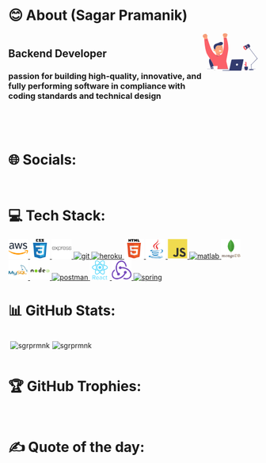 <div style="display: flex; justify-content: space-between;">
        <div>
            <h1>
😊 About (Sagar Pramanik)
</h1>
</div>
<div>
<img src="https://visitcount.itsvg.in/api?id=sgrprmnk&label=Profile%20Views%3A%20&color=1&icon=5&pretty=false" alt="">
</div>
</div>
<div style="display: flex;">
   <div>
    <h2>
    Backend Developer
    </h2>
    <h3>
    passion for building high-quality, innovative, and fully performing software
     in compliance with coding standards and technical design
    </h3>
</div>
    <div style="width:300px; height: 200px;">
<svg xmlns="http://www.w3.org/2000/svg" fill="none" viewBox="0 0 518 357" class="w-full px-4 md:px-8 lg:px-0">
    <path fill="#323B6E"
        d="M457.745 340.21l-1.081-38.405a2.83 2.83 0 01-1.526-2.462 2.86 2.86 0 01.829-2.029 2.87 2.87 0 012.022-.849c.254.001.507.035.753.101l53.043-54.176a2.782 2.782 0 01.252-2.82l-77.219-101.414c.798-.414 1.595-.824 2.397-1.25l77.248 101.448a2.847 2.847 0 012.811 2.859 2.842 2.842 0 01-3.331 2.78l-53.215 54.355a2.775 2.775 0 01-1.396 3.482l1.081 38.35.069 2.449.076 2.664a1.323 1.323 0 01-.79 1.253c-.16.071-.332.11-.508.115h-.02a1.333 1.333 0 01-1.349-1.292l-.076-2.719-.07-2.44z">
    </path>
    <path fill="#323B6E"
        d="M460.482 342.629c12.739.002 22.826 1.695 22.85 3.904.026 2.302-10.897 4.291-24.395 4.441-13.502.15-24.467-1.596-24.492-3.898-.025-2.243 10.35-4.188 23.369-4.426l.077 2.719a1.332 1.332 0 001.348 1.292h.021a1.335 1.335 0 001.298-1.368l-.076-2.664z">
    </path>
    <path fill="#FB6169"
        d="M405.94 136.132c6.528 10.089 7.935 20.779 3.144 23.868-4.79 3.093-13.967-2.581-20.491-12.675-6.528-10.094-7.935-20.78-3.144-23.869 4.79-3.093 13.966 2.582 20.491 12.676z">
    </path>
    <path fill="#323B6E"
        d="M366.996 339.927l-2.527 12.315a3.716 3.716 0 01-3.576 2.962l-173.514 1.585a2.086 2.086 0 01-.947-.209 2.085 2.085 0 01-1.133-1.505 2.07 2.07 0 01.062-.967 3.817 3.817 0 011.369-1.937 3.822 3.822 0 012.248-.759l61.647-.685 20.062-94.529a7.528 7.528 0 012.563-4.232 7.541 7.541 0 014.64-1.73l102.59-2.302a4.335 4.335 0 013.425 1.555 4.325 4.325 0 01.913 3.646l-17.822 86.792z">
    </path>
    <path fill="#FEA77C"
        d="M234.192 15.345c.446 3.242-.304 6.796-2.651 9.078a7.16 7.16 0 01-2.578 1.59 6.368 6.368 0 01-6.329-.93l-.013-.03a8.846 8.846 0 003.34-2.904c2.089-3.092 2.302-7.109 1.666-10.783a17.03 17.03 0 00-.885-3.275 5.847 5.847 0 015.18 1.946 9.796 9.796 0 012.27 5.308zM208.229 23.8a20.429 20.429 0 003.772-1.264l.039.084a5.606 5.606 0 01-1.273 3.223 5.496 5.496 0 01-1.744 1.42h-.017a12.07 12.07 0 00-.777-3.462z">
    </path>
    <path fill="#FEA77C"
        d="M219.546 15.112c.226 2.83.028 5.848-1.55 8.21a6.678 6.678 0 01-1.845 1.841 5.492 5.492 0 01-5.383.68 5.613 5.613 0 001.273-3.223l-.039-.084a9.486 9.486 0 002.593-1.753c1.7-1.663 2.53-4.426 1.338-6.479a2.74 2.74 0 00-1.742-1.385 4.047 4.047 0 00-2.011.284c-.774.249-1.552.494-2.326.743a22.595 22.595 0 00-2.644-6.641 9.412 9.412 0 00-3.693-3.316v-.004l.038-.072c2.358-2.02 5.368-3.859 8.398-3.171a7.473 7.473 0 014.591 3.655 16.558 16.558 0 011.658 3.738 31.937 31.937 0 011.344 6.977z">
    </path>
    <path fill="#FEA77C"
        d="M226.741 8.092c.404 1.059.7 2.156.885 3.274.636 3.674.423 7.69-1.665 10.784a8.85 8.85 0 01-3.341 2.904 7.044 7.044 0 01-6.401.206l-.068-.096a6.679 6.679 0 001.845-1.842c1.578-2.362 1.776-5.38 1.55-8.21a31.937 31.937 0 00-1.344-6.977 16.562 16.562 0 00-1.658-3.738l.361-.228c1.87-1.905 5.238-1.564 7.279.156a9.15 9.15 0 012.557 3.767z">
    </path>
    <path fill="#FEA77C"
        d="M209.854 13.946c.774-.249 1.552-.494 2.326-.743a4.047 4.047 0 012.011-.283 2.749 2.749 0 011.742 1.384c1.192 2.053.361 4.816-1.338 6.48a9.507 9.507 0 01-2.594 1.753 20.429 20.429 0 01-3.772 1.264c.428 1.11.69 2.276.777 3.461h.017a5.511 5.511 0 001.745-1.419 5.489 5.489 0 005.383-.68l.068.097a7.049 7.049 0 006.401-.206l.013.03a6.367 6.367 0 006.33.928l.026.076c.361 1.99.212 4.038-.432 5.954-.899 2.67-2.722 4.972-3.498 7.68a11.978 11.978 0 00-.113 5.765 78.092 78.092 0 01-27.362-1.868l.008-.042c-.928-4.906-3.43-9.344-5.486-13.9-2.051-4.552-3.698-9.573-2.765-14.479a16.584 16.584 0 015.289-9.078 9.327 9.327 0 016.25-2.788 6.557 6.557 0 012.637.653v.005a9.412 9.412 0 013.693 3.315 22.595 22.595 0 012.644 6.641zM33.566 25.643a15.995 15.995 0 00-1.45 3.971A4.992 4.992 0 0128.64 28l-.076-.042c.247-.45.462-.917.643-1.398a26.979 26.979 0 004.359-.917zM13.586 11.495c.374.153.727.354 1.05.6a8.64 8.64 0 012.224 3.053 47.707 47.707 0 013.412 8.863c.62 2.266 1 4.918-.44 6.772a.732.732 0 01-.054.064c-1.457 1.804-4.071 2.078-6.41 2.108.102-.16.185-.33.248-.509a5.773 5.773 0 00.143-2.78A23.54 23.54 0 008.95 18.229a6.08 6.08 0 00-2.076-1.85l.09-.181c.224-1.934.896-3.742 2.782-4.632a4.844 4.844 0 013.84-.072z">
    </path>
    <path fill="#20140F"
        d="M178.287 148.167a2.285 2.285 0 012.125 1.381 2.28 2.28 0 01-2.945 3.013 2.275 2.275 0 01-1.434-2.088 2.28 2.28 0 012.254-2.306z">
    </path>
    <path fill="#FEA77C"
        d="M32.489 8.14a21.765 21.765 0 016.061 9.44v.005c-.688.008-1.375.052-2.058.132l-7.737.786c-.334.033-.675.075-1.02.125a21.815 21.815 0 00-2.918-6.461 13.962 13.962 0 00-1.55-1.969l.172-.167A7.718 7.718 0 0128.662 6.8a4.261 4.261 0 012.036.129c.673.278 1.282.69 1.79 1.211z">
    </path>
    <path fill="#323B6E"
        d="M151.574 133.178a1.722 1.722 0 01.655 1.971 1.763 1.763 0 01-1.197.894 7.535 7.535 0 01-1.535.14 7.466 7.466 0 00-3.972 1.157c-.603.416-1.121.953-1.758 1.31a2.023 2.023 0 01-2.085.061 1.764 1.764 0 01-.536-1.913 3.82 3.82 0 011.222-1.7 10.01 10.01 0 017.858-2.402c-.005-.127.756.029 1.348.482z">
    </path>
    <path fill="#FEA77C"
        d="M26.634 26.373c.84.21 1.711.273 2.573.187-.18.48-.395.948-.643 1.399a7.805 7.805 0 01-3.415 3.394 5.253 5.253 0 01-5.277-.43l-.094-.075a.735.735 0 00.054-.064c1.44-1.855 1.06-4.507.44-6.773a47.714 47.714 0 00-3.412-8.863 8.642 8.642 0 00-2.225-3.053 4.631 4.631 0 00-1.05-.6 8.062 8.062 0 013.105-3.189 5.27 5.27 0 014.712.403c.69.404 1.319.905 1.865 1.49a13.957 13.957 0 011.55 1.968 21.814 21.814 0 012.917 6.461c-1.732.26-3.499.806-4.263 2.316-1.082 2.141.84 4.814 3.163 5.43z">
    </path>
    <path fill="#FEA77C"
        d="M13.369 32.955c2.338-.03 4.952-.304 6.41-2.107l.093.074a5.25 5.25 0 005.277.43 7.805 7.805 0 003.415-3.393l.077.041a4.984 4.984 0 003.475 1.615 16 16 0 011.45-3.972 26.972 26.972 0 01-4.358.918 7.561 7.561 0 01-2.573-.186c-2.324-.616-4.245-3.289-3.163-5.43.764-1.51 2.531-2.056 4.263-2.316.346-.05.687-.092 1.02-.125l7.737-.786c.684-.08 1.37-.124 2.059-.132a6.516 6.516 0 012.016.285c2.627.856 4.065 3.796 4.193 6.552.132 2.757-.737 5.444-1.29 8.148a35.967 35.967 0 001.248 18.822c-10.333 3.04-19.759 5.342-30.426 5.313-.063-.311-.13-.623-.209-.934v-.008a21.348 21.348 0 00-3.434-7.438c-1.496-2.066-3.352-3.842-4.92-5.853A26.766 26.766 0 01.792 20.517a5.796 5.796 0 012.392-3.547 3.971 3.971 0 013.06-.802c.217.049.428.12.63.213A6.082 6.082 0 018.95 18.23a23.542 23.542 0 014.809 11.436c.18.925.13 1.88-.143 2.78a2.578 2.578 0 01-.247.51z">
    </path>
    <path fill="#fff"
        d="M174.69 167.046a6.924 6.924 0 01-.7 2.676 6.915 6.915 0 01-1.69 2.191 13.32 13.32 0 01-8.03 3.648 14.194 14.194 0 01-8.596-2.05 8.357 8.357 0 01-2.893-2.742 4.499 4.499 0 01-.439-3.858c.866-2.185 3.588-2.983 5.94-2.895 2.349.088 4.707.761 7.015.318 2.165-.416 4.341-1.793 6.405-1.032a4.37 4.37 0 012.988 3.744z">
    </path>
    <path fill="#323B6E"
        d="M100.5 301.041c-7.116-21.94-20.056-41.091-33.194-60.219l-.088.06a21.339 21.339 0 00-5.661 9.044c-2.765 7.578-2.537 15.924-1.427 23.915 2.258 16.217 7.951 31.725 13.61 47.091 2.285 6.198 4.567 12.396 6.847 18.595l23.883.034h7.88l-11.85-38.52z">
    </path>
    <path fill="#20140F"
        d="M149.123 148.49a2.279 2.279 0 11-.825 4.395 2.276 2.276 0 01-.783-3.709 2.296 2.296 0 011.608-.686z"></path>
    <path fill="#323B6E"
        d="M183.724 136.325a1.76 1.76 0 01-.494 1.924 2.01 2.01 0 01-2.085-.015c-.65-.342-1.175-.868-1.787-1.27a7.486 7.486 0 00-3.997-1.069 7.477 7.477 0 01-1.538-.105 1.766 1.766 0 01-1.217-.868 1.72 1.72 0 01.611-1.984c.582-.466 1.34-.639 1.337-.512a10.001 10.001 0 017.91 2.227 3.814 3.814 0 011.26 1.672zM182.439 111.977c-5.34 3.297-12.24 4.588-18.937 4.831-4.16.147-8.316-.064-12.467-.254a48.136 48.136 0 00-5.82-.239 28.236 28.236 0 00-19.731 13.16c-.245.382-.502.752-.743 1.138-4.557 7.358-6.497 16.614-4.205 24.954a1.102 1.102 0 01-.292 1.002 2.232 2.232 0 01-.936.551 3.356 3.356 0 01-2.13.091 2.1 2.1 0 01-1.435-1.498 8.38 8.38 0 00-5.534-3.785 7.139 7.139 0 00-2.431.032l-.7-1.447c-4.581-11.085-6.74-23.821-1.206-34.052 4.33-8.005 12.657-13.09 21.169-16.33 8.512-3.236 17.546-5.001 25.971-8.46 5.343-3.508 11.466-6.7 18.097-7.12a23.597 23.597 0 0112.024 2.46 14.593 14.593 0 014.494 3.302 12.518 12.518 0 012.562 10.623 18.341 18.341 0 01-5.667 9.592 21.868 21.868 0 01-2.083 1.449z">
    </path>
    <path fill="#FEA77C"
        d="M114.866 169.165a9.625 9.625 0 01-10.601-1.901 9.599 9.599 0 01-2.184-10.535 8.325 8.325 0 011.885-2.842 7.37 7.37 0 013.811-1.927 7.139 7.139 0 012.431-.031 8.379 8.379 0 015.534 3.784 2.096 2.096 0 001.435 1.498 3.36 3.36 0 002.131-.091c.352-.104.673-.293.935-.55a1.103 1.103 0 00.292-1.003c-2.292-8.34-.352-17.596 4.205-24.953.24-.387.498-.756.743-1.139a28.233 28.233 0 0119.731-13.159 48.136 48.136 0 015.82.239c4.151.19 8.308.401 12.467.254 6.697-.243 13.597-1.534 18.938-4.832a49657.34 49657.34 0 004.491 16.344c5.75 20.93 6.944 37.201 3.413 48.355-2.039 6.432-5.646 11.165-10.86 14.116a45.51 45.51 0 01-18.882 5.657 44.854 44.854 0 001.387 4.766 11.465 11.465 0 002.528 4.496c.132.129.273.251.418.371-4.251 5.326-11.612 7.643-18.388 6.799-6.856-.86-13.107-4.586-18.086-9.375l-.415-.097a9.321 9.321 0 00-.579-4.244c-3.154-10.312-7.683-20.145-12.199-29.937l-.401-.063zm68.364-30.915a1.759 1.759 0 00.494-1.925 3.82 3.82 0 00-1.26-1.672 10.003 10.003 0 00-7.91-2.227c.003-.127-.755.046-1.337.512a1.72 1.72 0 00-.611 1.984 1.77 1.77 0 001.217.868 7.408 7.408 0 001.538.105 7.486 7.486 0 013.997 1.069c.612.402 1.137.928 1.787 1.271a2.022 2.022 0 002.085.015zm-2.634 12.172a2.269 2.269 0 00-.397-1.262 2.287 2.287 0 00-2.352-.945 2.277 2.277 0 00-1.774 1.809 2.28 2.28 0 003.871 2.016 2.274 2.274 0 00.652-1.618zm-8.296 21.491a6.926 6.926 0 001.69-2.191 6.924 6.924 0 00.7-2.676 4.361 4.361 0 00-2.988-3.745c-2.064-.761-4.239.617-6.404 1.032-2.309.444-4.667-.23-7.015-.318-2.352-.088-5.075.71-5.941 2.895a4.507 4.507 0 00.44 3.858 8.345 8.345 0 002.892 2.742 14.195 14.195 0 008.596 2.05 13.32 13.32 0 008.03-3.647zm-20.071-36.764a1.717 1.717 0 00-.655-1.971c-.592-.453-1.353-.609-1.348-.482a10.003 10.003 0 00-7.858 2.402 3.82 3.82 0 00-1.222 1.7 1.754 1.754 0 00.536 1.913 2.022 2.022 0 002.085-.061c.637-.358 1.155-.895 1.758-1.31a7.478 7.478 0 013.972-1.158 7.464 7.464 0 001.535-.139 1.752 1.752 0 001.197-.894zm-.801 15.597a2.275 2.275 0 00-1.431-2.091 2.288 2.288 0 00-2.482.521 2.28 2.28 0 00.386 3.503 2.282 2.282 0 003.527-1.933z">
    </path>
    <path fill="#fff"
        d="M408.674 146.58c5.36-.869 9-5.914 8.13-11.268-.869-5.355-5.92-8.991-11.28-8.122-5.361.869-9.001 5.914-8.131 11.268.87 5.355 5.921 8.991 11.281 8.122z">
    </path>
    <path fill="#323B6E"
        d="M434.818 138.155c-3.404 1.738-6.817 3.411-10.491 5.539a27.051 27.051 0 00-5.827 4.096c-3.648 3.675-5.117 9.346-9.399 12.235l-.017-.025c4.79-3.089 3.384-13.779-3.145-23.868-6.524-10.094-15.7-15.769-20.491-12.675 2.996-2.762 7.292-2.839 11.321-3.453 10.109-1.537 18.761-7.764 27.473-13.111 2.143-1.309 4.458-2.621 6.966-2.548 2.677.072 5.047 1.711 7.017 3.519 3.864 3.545 9.288 11.476 9.386 20.363-.191 2.161-1.385 3.38-3.585 4.771-2.339 1.48-4.588 2.736-6.812 3.908-.801.426-1.599.836-2.396 1.249zm-4.974-1.673a1.555 1.555 0 10-1.412-2.772l-5.549 2.815a1.557 1.557 0 00-.681 2.091 1.554 1.554 0 002.092.681l5.55-2.815zm-2.76-6.725a1.551 1.551 0 00.306-2.567 1.562 1.562 0 00-1.717-.204l-5.545 2.815a1.547 1.547 0 00-.855 1.505 1.562 1.562 0 00.541 1.063 1.555 1.555 0 001.721.199l5.549-2.811zm-3.967-5.968a1.556 1.556 0 00-1.411-2.772l-5.549 2.815a1.555 1.555 0 101.411 2.771l5.549-2.814zm-4.409-5.5a1.558 1.558 0 00.684-2.089 1.552 1.552 0 00-2.091-.683l-5.549 2.815a1.555 1.555 0 00-.683 2.088 1.555 1.555 0 002.09.684l5.549-2.815z">
    </path>
    <path fill="#FB6169"
        d="M430.525 134.395a1.552 1.552 0 01-.681 2.087l-5.549 2.814a1.558 1.558 0 01-2.186-1.867c.128-.392.406-.717.774-.904l5.549-2.815a1.56 1.56 0 012.093.685zM427.766 127.667a1.56 1.56 0 01-.682 2.091l-5.549 2.81a1.557 1.557 0 01-1.721-.198 1.563 1.563 0 01-.541-1.064 1.56 1.56 0 01.375-1.132c.134-.155.297-.282.48-.373l5.545-2.815a1.56 1.56 0 012.093.681zM423.799 121.702a1.552 1.552 0 01-.682 2.087l-5.549 2.815a1.56 1.56 0 01-2.092-.681 1.55 1.55 0 01.681-2.091l5.549-2.815a1.56 1.56 0 012.093.685zM419.39 116.198a1.555 1.555 0 01.095 1.187 1.556 1.556 0 01-.777.904l-5.549 2.815a1.56 1.56 0 01-2.09-.683 1.552 1.552 0 01.683-2.089l5.549-2.815a1.56 1.56 0 012.089.681zM224.134 274.895c-.576-2.392-1.149-4.791-1.718-7.195 1.914-34.327 19.249-90.586 18.834-125.655-.416-35.069-5.978-61.12-15.85-94.776a17.92 17.92 0 01-.455-1.782 78.085 78.085 0 01-27.361-1.868c-.063-.016-.131-.032-.194-.049 3.625 29.21 3.286 58.637.964 87.803-1.223 15.324-3.051 30.823-7.718 45.397a106.136 106.136 0 01-4.484 11.674c-3.564 7.828-8.783 15.686-16.877 18.546a4.545 4.545 0 01-4.34-.909c-4.251 5.327-11.612 7.643-18.388 6.799-6.856-.86-13.107-4.585-18.087-9.375l-.414-.096c-.016.105-.04.211-.064.317-.368 1.509-1.826 2.862-3.345 2.558l-.159.048c-18.581-10.545-26.137-22.348-35.025-37.003-8.889-14.655-15.272-30.67-21.213-46.745a1029.126 1029.126 0 01-23.396-71.228l-.127.035c-10.333 3.041-19.758 5.343-30.426 5.314-.062-.312-.129-.623-.208-.934.23 2.072 4.667 100.457 27.222 143.844 7.467 14.363 16.785 27.782 26 41.206C80.445 259.949 93.385 279.1 100.5 301.04v.046l.016.007 11.834 38.467 23.137.044 104.226.142-.001-.148c-5.192-21.569-10.384-43.136-15.578-64.703z">
    </path>
    <path fill="#fff"
        d="M329.959 305.12c4.177-3.955 4.68-10.2 1.122-13.949-3.557-3.749-9.827-3.582-14.005.373-4.177 3.956-4.68 10.201-1.123 13.95 3.558 3.749 9.828 3.582 14.006-.374z">
    </path>
    <path fill="#F57D77"
        d="M160.449 207.058c-.385-.043-.842.182-1.164-.235-.28.402-.686.211-1.074.233l-.339-.503.259-.259c.199.01.394.061.573.149.137-.048.086-.146.049-.141a2.178 2.178 0 00-.363.112c.157.045.312.089.314.029-.342-.221-.371-.292-.399-.364l-.174.215-.259.259h-.606a6.414 6.414 0 00-.509-.967.646.646 0 01.071-.982l-.683-.893-.134 1.289h-.729a1.447 1.447 0 00-.285-.238c.062-.275.135-.518.212-.776h-1.384l-.352.389.126.142.716-.321c.216.202.444.391.682.566.105.067.201.147.285.238.167.569.685.041.967.359l.204.709-.306.677-.717-.977-.325.287-.763-1.02c-.211.321-.001 1.027-.813.997l-.092-.659-1.005-.373.253-.912c-.552-.436-1.018.216-1.513.118a8.194 8.194 0 01-1.33-.5v-.846l-.355.286-.94-.475v-.294c.499-.126 1.007-.218 1.516-.311l-.722-.542.397-.552-1.191.503v.901a.652.652 0 01-.215.121l.215.173-.254.913.148-.144.234.67.258-.756.909.352-.711.582.193.712a1.851 1.851 0 01-.723-.1 1.05 1.05 0 00-1.269.062c-.32-.214-.339-.786-.871-.867l.273-1.424c.086-.086.173-.172.176-.258.381-.115.69-.185.995-.273.038-.011.052-.111.073-.161l-.666-.316a4.263 4.263 0 00-.403.75c-.003.086-.089.172-.176.258h-.518v-.709h-1.655l-.844-1.051-.277.254-1.294-.861.89-.313a2.112 2.112 0 01-.18-.431 2.452 2.452 0 00-.177-.749c.043-.015.166.112.365.321l.049-.603c-.206.015-.317.024-.414.282.03.32-.109.401-.333.532-.699-.778-1.78-.721-2.777-.989l-.204.436h-.357l-.046-.608 1.233-.597.2.159.191-.361c-.561-.226-1.018-.771-1.663-.02l-.558-.733c.422-.294 1.164-.059 1.093-.894-.454-.26-.99.708-1.427-.105l-.152.493-.76.159.125.137-.649.652.166.166h-1.165l.197-.763-.671.192-.493-.864.975.4.63-.315.242.565.459-1.088.348.318.378-.382-1.384-.503.426-.654c.351.163.49.653.985.522.319.256.319.256.748.016-.29 0-.529 0-.748-.016-.339-.386-.658-.756-1.039-1.199l-.586.888h-.923l-.122-.727-.358.21c-.523-.306-.327-.814-.359-1.258l1.171-.215.284.184c.033-.072.11-.16.09-.214a2.927 2.927 0 00-.224-.421c.051-.03.14-.121.186-.103 1.113.437 2.218.893 3.331 1.328.52.203 1.057.364 1.583.552.486.193.985.348 1.494.465.978.22 1.943.493 2.891.817a7.065 7.065 0 002.012.46c.752.012 1.44.433 2.21.393.153-.008.309.106.466.112a5.624 5.624 0 011.715.233c.523.185 1.125-.009 1.71.253a4.48 4.48 0 001.612.037l-.341.425.436.117.183-.517h3.05l-.266.377.681.243.09-.367-.265-.129c.147-.212.642-.215 1.806-.019-.175.094-.35.184-.518.285-.019.011-.003.082-.003.244l.716.184.161.463.297-.263c1.156 4.079 1.959 5.963 3.502 7.748l-.272.524-.68-.322c-.043.184-.113.311-.086.412.03.11.15.196.235.298a1.316 1.316 0 01-.253.258c-.275.158-.563.292-.863.444l-.852-1.665-.493.269.731.793-.306.442.244.244-.766.532-.058.592h-.638c-.032-.065-.109-.148-.093-.207.069-.269.165-.531.238-.808a.664.664 0 00.037.039l.212-.181-.082-.081a1.396 1.396 0 00-.166.224zm-.999-2.603l-.051.051.181.211.081-.081a.407.407 0 00-.258-.126l.05-.051-.18-.211-.082.081c.068.072.16.117.259.126zm-12.567-1.047c.177.198.228.295.265.29.124-.027.246-.064.363-.112-.157-.044-.312-.089.201.113l-.224.012.099.506.167-.023c-.014-.165-.028-.33-.871-.786zm11.321 2.12c.393.053.608-.206.714-.565-.065-.342-.665-.101-.548-.587.002-.009-.299-.091-.525-.159.124.512.303 1.01.533 1.485l-1.03-.418.058.508c.288 0 .568-.093.798-.264zm-15.047-6.966c.962.504 1.139.773.933 1.187l-.445.161c.027.274-.202.631.261.709.69-.597.45-1.344.501-2.057h-1.25zm7.785 4.691l.604.453.324-.696-.352-.33-.576.573zm9.78 2.459v-.13h-.518v.13h.518zm-14.547-4.896l-.028-.224-.421.101.02.123h.429zm-.801-1.767h-.129v.517h.129v-.517zm8.095-2.264v.129h.518v-.129h-.518zm-5.267 4.592h-.086v.259h.086v-.259zm-.691 1.381v.086h.259v-.086h-.259zm5.699 0v.086h.259v-.086h-.259zm-1.036.258v.087h.259v-.087h-.259zm5.008 1.725h.086v-.259h-.086v.259zm5.008 0h-.087V205h.087v-.259zm-25.299-11.989v-.086h-.259v.086h.259zm2.504 1.639h-.087v.259h.087v-.259zm1.813 1.294h-.087v.259h.086l.001-.259zm-.863 1.035h.086v-.259h-.086v.259zm16.491.345v.086h.259v-.086h-.259zm-3.454.173h-.086v.258h.086v-.258zm-12.519.776h.086v-.259h-.086v.259zm13.383-.173v.087h.259v-.087h-.259zm6.648.69h-.086v.259h.086v-.259zm-.949.69v-.086h-.259v.086h.259zM19.29 32.156h.776c.004.354.28.213.46.264.19.065.375.142.555.23v-1.207c.226.053.447.12.663.2.233.105.042.617.542.535.194-.03.428.188.672.307l-.593.626.231.98-1.318-.769-1.385.183c-.596.377-.31.83-.064 1.3l-.883.637.27.414-.607 1.501-.564-.31.71-1.395-.55-.587.642-.48-.267-.463.369-1.017-.178-.689c.197-.04.496.127.518-.26zM222.112 28.016l-.26.81-1.333-1.047.344-.56a5.134 5.134 0 01-1.082-1.532l.739-.188c-.003.139.012.277.044.413.155.465.417.692.823.52.296-.123.468-.007.706.008a2.4 2.4 0 00.797-.236l.169.36-.218.853 1.085.34.236.402-.275.325h1.382c.388.297.621.577.366 1.11l-1.138-.267-.107.734h-.429v-.976l-1.073-1.07h-.776c-.086-.086-.172-.172-.238-.246.021-.26.021-.501.021-.729l.749-.245-.916-.091-.65.68.796.385c.065.074.152.16.238.247zM225.514 27.36l1.087-.394.542.836.259-.555.458.04-.242.623.498.34c-.208.442-.77.346-1.766-.198l-.442.442-.714-.341.32-.793zM215.74 27.724c-.348-.01-.593-.01-.839-.01-.157-.546.386-.622.536-.932l1.039.327-.345.69.287.405-.786.488.369.977-1.134-.444v-.783c.311-.215.603-.455.873-.718-.114.027-.097.044-.08.06l.211-.18-.081-.082c-.061.07-.121.141-.05.202zM28.658 29.31h.952a4.8 4.8 0 01-.33 2.867c-.422-.474.127-.787.13-1.236l-.752-.128V29.31z">
    </path>
    <path fill="#F57D77"
        d="M18.771 32.415h-.435l-.14.736h-.989l.242-.358-.255-.282.776-.51a44.82 44.82 0 01-.258-.257c.14-.02.277-.057.407-.113a2.59 2.59 0 00.358-.323l.444.298.369-.297v.847c-.197.039-.496-.128-.519.259zM20.553 35.883l-.206-.24.188-.227-.276-1.485 1.131.965-.53.18.278.402-.253.47.523.21-.327.597h-1.157l.63-.872zM227.723 29.355l.208-.605c.145.055.296.067.36.147.199.254.365.533.642.95l-1.056-.306-1.249.644.784.482-.53.395c-.8-.294.004-1.245-.755-1.707h1.596zM217.708 26.463c.212-.879.423-.963 1.295-.517l-.522.41 1.044.471-.043.765-.738-.352c-.132-.543-.699-.506-1.036-.777zM27.082 31.898h1.149l.847.88-.327.46-1.408-.782-.26-.559zM26.134 32.248l.17.671c-.178.13.319.37.24.63l-.984.654-.293-.386.198-.197-.23-.451.9-.921zM222.142 29.771l-1.519.51-.292-.293v-.702l.964.164.701-.563.146.884zM223.631 26.322l.709-.506.456 1.941c-.204.01-.409.008-.613-.005-.09-.012-.231-.064-.248-.125-.107-.388-.186-.782-.304-1.305zM24.47 31.38l.173.634-1.374 1.072-.094-.93.26-.259.407-.517h.628zM218.611 27.24l.691 1.106c-.072.157-.159.332-.234.513-.059.145-.103.296-.158.457l-.473-.063.337-.852-.526-.224v-.905l.363-.032zM146.287 202.994l-1.452.712-.363-.305c-.086-.232.22-.397.891-.478l.152-.795c.628.066.462.642.772.866zM152.573 205c-.163.292-.246.423-.312.563a3.966 3.966 0 00-.129.371l-.807.395-.309-.283 1.032-1.046h.525zM16.547 34.945c-.671.273-1.231-.628-1.814.07l-.482-.654a1.153 1.153 0 011.288.08l.481-.313.527.817zM225.957 31.671l-.867.292-.338-1.097.843-.375.362 1.18zM22.452 34.906c.647.306 1.086.61.958 1.359h-.534l-.75-.698.326-.66zM139.734 199.713l.059-.963c.671.097.804.709 1.279.909l-.455.454-.883-.4zM229.002 27.243c-.759 0-.615-.754-1.018-1.053l.394-.43c.313-.144.684.738.624 1.483zM23.52 33.093l.586.333.534-.534.317.617-.317.462-1.212-.36.092-.518zM15.961 33.12l-.885-.583 1.844-.368c-.032.172-.005.407-.105.49a4.969 4.969 0 01-.854.46zM223.7 31.702l-.622-.476.395-1.116c.76.351.308.978.492 1.444l-.265.148zM222.921 26.209l-.529-.957c.535-.297.862.194 1.31.313-.136.446-.351.703-.781.644zM137.883 196.763v.881c-.389.052-.715.629-1.369.183l1.369-1.064zM217.708 26.463l-.259.777c-.693-.19-.693-.19-.735-.948.391-.286.675.048.994.171zM134.712 194.693h.753c-.143.462.931.341.559 1a1.926 1.926 0 01-1.312-1zM143.875 202.583l-1.284-.267.048-.464.563.202 1.062-.226-.389.755zM134.14 192.576l-.468-.608 1.283-.43.145.284-.96.754zM229.116 28.51h-.734c-.148-.516-.025-.868.651-1.06l.083 1.06zM23.438 34.62v-.388l.704.184.522-.313.074.791c-.123.05-.21.12-.268.101-.351-.115-.696-.25-1.032-.376zM219.263 30.423l-1.098-.335c.694-.668.696-.68 1.352-.137-.085.089-.174.174-.251.27-.021.025-.003.081-.003.202zM16.44 35.002h.451v1.762l-.284.062c-.519-.248.369-.663-.145-.896.47-.32.13-.622-.021-.928zM141.734 201.808l-.861.101c-.07-.188-.116-.341-.185-.483a.903.903 0 00-.164-.185l.395-.395.815.962z">
    </path>
    <path fill="#F57D77"
        d="M219.206 30.102l.971.726-.81.765-.161-1.49zM223.735 29.738c-.628.199-.959.033-1.126-.49.641-.224.641-.224 1.126.49zM11.745 34.216l.961.773-.844.741-.117-1.514zM28.26 31.09l-.915-.533.403-.817.664 1.22-.152.13zM222.265 32.373l.494-1.274.495 1.274h-.989zM217.489 27.331l.63.343c-.15.191-.314.37-.49.537-.079.062-.222.043-.338.06-.211-.405-.159-.74.198-.94zM25.967 31.02l.357.722c-.45.332-.752.164-1.068-.266l.711-.456zM218.144 31.648l-.889.659-.071-.79.341-.342.619.473zM227.375 31.888l.889-.659.071.79-.34.342-.62-.473zM217.983 33.903l.985-.8v.8h-.985zM227.846 26.11l-.449.172.103.14h-1.455l-.017-.123 1.714-.37.104.18zM26.542 30.086c.021.441.056.89-.518 1.035l-.272-.496a.664.664 0 01.79-.54zM222.112 25.238v.656l-.732.066v-.722h.732zM5.695 34.145l.639-.413.353.943c-.555-.053-.555-.053-.992-.53zM224.386 33.35v.98l-.617-.365.617-.615zM145.404 204.481v.728h-.755c.036-.556.313-.751.755-.728zM28.615 29.31h-.778v-.518l.704-.357.074.875zM20.067 32.167c0-.226.011-.442-.005-.655-.01-.131-.335-.144-.139-.395.633.038.704.441.646 1.005l-.502.045zM133.485 195.274v.89l-.709.051c-.099-.527.225-.664.709-.941zM217.8 29.783h-.944l.455-.852.489.852zM149.368 204.861l.802.522-.802.495v-1.017zM154.638 207.78l.824-.614.068 1.046-.892-.432zM154.889 207.913l-.824.615-.068-1.047.892.432zM16.63 34.127l.735-.584.152 1.071-.887-.487zM132.81 194.271l.765.486-.765.546v-1.032zM214.319 26.248v.43h-.734v-.43h.734zM143.131 205.184v-.906l.789.317-.789.589zM145.51 204.497l-.32-.413.385-.384.54.648-.605.149zM215.031 31.596l.386.686c-.492.3-.6-.07-.801-.271l.415-.415zM143.58 203.683h-.428v-.748c.724-.023.406.429.428.748zM130.652 192.025v.761l-.447.087-.06-.749.507-.099zM222.112 29.827h.397l.389.792c-.579-.05-.81-.294-.786-.792zM135.12 198.32l-.471.527-.535-.981 1.006.454zM8.905 36.341v.428h-.75c-.023-.724.43-.406.75-.428zM214.298 32.135h-.432V31.4h.432v.734zM29.09 24.16l-.542-.451.996-.533-.454.985zM157.053 207.799l.471-.527.535.982-1.006-.455zM131.493 190.743l.542.452-.996.533.454-.985zM132.376 194.629h-.95l.16-.65.79.65zM28.373 33.75l-.106.6-.826-.6h.932zM132.872 192.578c.148.147.241.237.329.331a.129.129 0 01.024.065l-.342.39-.391-.39.38-.396zM221.15 31.456l-.585-.816.806-.05-.221.866zM159.032 209.752l-.599.813v-.928l.599.115zM162.256 208.044l-.83.705-.281-.562 1.111-.143zM156.382 207.731l.58.735-.58.226v-.961zM142.467 202.196l-.826.599-.105-.599h.931zM136.749 199.264l.839-.595.09.595h-.929zM211.624 26.972l.359.389-.355.404-.39-.39.386-.403zM135.595 197.114v.579l-.739.061-.052-.173.791-.467zM25.42 35.961l.777-.573c-.198.542-.198.542-.777.573zM22.408 35.012l-.492-.038-.037-.44.488-.053.041.531zM141.297 199.848h.462l.073.381c-.344.2-.558.196-.535-.381zM140.002 200.365h.462l.073.381c-.344.201-.558.196-.535-.381zM221.286 32.943l-.839-.058.552-.479.287.537zM228.984 30.42l-.573.783c.024-.564.024-.564.573-.784zM133.261 192.041h-.462l-.073-.381c.344-.201.557-.197.535.381zM26.542 29.962l.71-.371.109.42-.81.104-.01-.153zM29.607 34.572l-.463-.466.463-.583v1.049zM23.175 32.156c-.366-.07-.35-.307-.14-.48.137-.114.392-.083.4.22l-.26.26zM215.793 26.341l-.274-.562c.324-.067.324-.067.274.562zM226.018 34.52v-.424l.503.332-.503.093zM213.458 28.459l-.547-.341c.628-.05.628-.05.547.34zM13.211 32.856l.345.551c-.33.058-.64.138-.345-.551z">
    </path>
    <path fill="#F57D77"
        d="M162.008 208.104l.037-.512.494.033-.394.609-.137-.13zM226.872 28.672l-.576.288c-.043-.248-.173-.585.576-.288zM225.173 30.041h-.43l-.017-.127.432-.094.015.221zM10.18 34.526v.429l-.124.02-.1-.421.223-.028zM212.981 28.792v.517h-.129v-.517h.129zM29.852 34.477l.042.497-.167.02-.099-.505.224-.011zM23.912 35.629l.179-.627c.048.117.085.239.112.363.005.036-.093.088-.29.264zM4.48 31.686v.43l-.127.017-.094-.433.222-.014zM160.009 209.658v-.518h.129v.518h-.129zM219.003 25.946c.023-.387.322-.22.519-.259-.022.387-.322.22-.519.26zM133.046 191.072h.429l.02.123-.421.1-.028-.223zM141.076 193.142h.43l.019.123-.421.101-.028-.224zM142.289 193.571h-.43l-.02-.123.422-.1.028.223zM142.636 193.66h.43l.018.127-.433.094-.015-.221zM144.873 194.347h-.43l-.017-.127.433-.094.014.221zM210.455 25.752h.519v.13h-.519v-.13zM219.825 27.716v-.429l.123-.02.101.423-.224.026zM18.298 38.066v-.429l.123-.02.1.421-.223.028zM20.803 37.546h-.43l-.02-.123.421-.1.029.223zM219.522 25.687l.173-.214.086.214h-.259zM27.579 28.792l.173-.214.086.214h-.26z">
    </path>
    <path fill="#F57D77"
        d="M27.606 28.816l-.18.211-.083-.082.212-.18.05.05zM164.112 205.75l.212.18-.082.081-.18-.211.05-.05zM140.776 193.012h-.259v-.087h.259v.087zM143.884 194.047h-.259v-.087h.259v.087zM149.496 195.168v.259h-.086v-.259h.086zM154.677 195.686v.258h-.086v-.258h.086zM9.705 37.762h-.259v-.086h.26v.086zM27.449 35.969c.101 0 .183-.028.183-.061 0-.034-.082-.061-.183-.061-.101 0-.183.027-.183.06 0 .034.082.062.183.062zM215.032 33.45v.258h-.087v-.258h.087zM24.443 31.357l.18-.212.082.082-.211.18-.05-.05zM19.203 30.862v.26h-.086v-.26h.086zM215.291 30.604v.258h-.087v-.258h.087z">
    </path>
    <path fill="#BF453F"
        d="M105.772 159.992a.42.42 0 01-.421-.435.414.414 0 01.066-.213 3.94 3.94 0 015.347-1.258.421.421 0 11-.434.723 3.097 3.097 0 00-4.201.988.417.417 0 01-.357.195zM166.279 159.49a.424.424 0 01-.421-.395.423.423 0 01.367-.445 4.132 4.132 0 003.455-2.568c.552-1.739-.562-3.519-1.067-4.204a20.185 20.185 0 00-1.675-1.904 23.279 23.279 0 01-1.568-1.754 15.172 15.172 0 01-1.719-2.863.42.42 0 01.204-.557.423.423 0 01.56.196c.439.959.982 1.866 1.621 2.706.475.588.98 1.152 1.512 1.689a20.832 20.832 0 011.745 1.986 5.66 5.66 0 011.191 4.959 4.958 4.958 0 01-4.205 3.154zM209.835 14.373a.425.425 0 01-.407-.311 22.174 22.174 0 00-2.591-6.52 9.016 9.016 0 00-3.522-3.167.42.42 0 11.364-.762 9.87 9.87 0 013.862 3.464 22.886 22.886 0 012.702 6.763.428.428 0 01-.072.366.429.429 0 01-.335.166h-.001z">
    </path>
    <path fill="#BF453F"
        d="M206.71 36.052a.422.422 0 01-.343-.667 12.412 12.412 0 002.133-5.535c.252-1.99.018-4.013-.682-5.893a.42.42 0 01.291-.56 13.304 13.304 0 006.173-2.911c1.463-1.43 2.404-4.008 1.266-5.967a2.32 2.32 0 00-1.459-1.182 3.76 3.76 0 00-1.8.272l-9.092 2.907a19.609 19.609 0 00-4.966 2.104 6.29 6.29 0 00-2.908 4.097.411.411 0 01-.167.277.422.422 0 01-.668-.403 7.128 7.128 0 013.275-4.673 20.25 20.25 0 015.177-2.205l9.091-2.907a4.439 4.439 0 012.225-.295 3.151 3.151 0 012.022 1.585c1.367 2.352.328 5.298-1.406 6.993a13.415 13.415 0 01-6.105 3.01 13.287 13.287 0 01-1.714 11.777.418.418 0 01-.343.176z">
    </path>
    <path fill="#BF453F"
        d="M200.181 17.552a.423.423 0 01-.401-.288 12.336 12.336 0 00-2.213-3.983.422.422 0 01.651-.538 13.188 13.188 0 012.363 4.254.423.423 0 01-.4.555zM209.007 27.688a.425.425 0 01-.411-.322.42.42 0 01.218-.475 5.198 5.198 0 002.785-4.287.419.419 0 01.443-.392.423.423 0 01.4.436 6.061 6.061 0 01-3.244 4.994.421.421 0 01-.191.046z">
    </path>
    <path fill="#BF453F"
        d="M212.729 26.69a5.064 5.064 0 01-2.078-.421.42.42 0 01.026-.777.422.422 0 01.321.008c2.389 1.078 5.302-.41 6.63-2.406 1.27-1.908 1.754-4.506 1.48-7.944a31.666 31.666 0 00-1.33-6.886 16.002 16.002 0 00-1.614-3.645.42.42 0 01.607-.566.426.426 0 01.112.123 16.85 16.85 0 011.701 3.837 32.545 32.545 0 011.366 7.07c.289 3.634-.24 6.407-1.619 8.478a6.806 6.806 0 01-5.602 3.13z">
    </path>
    <path fill="#BF453F"
        d="M219.059 26.372a6.593 6.593 0 01-3.054-.733.418.418 0 01-.176-.566.42.42 0 01.565-.183c2.563 1.327 6.81.567 9.2-2.973 2.244-3.326 2.106-7.532 1.595-10.476a15.794 15.794 0 00-1.096-3.76.424.424 0 01.212-.557.423.423 0 01.558.212c.551 1.267.94 2.597 1.158 3.961.538 3.096.674 7.533-1.727 11.091a9.16 9.16 0 01-7.235 3.984z">
    </path>
    <path fill="#BF453F"
        d="M226.468 26.876a6.217 6.217 0 01-4.132-1.47.424.424 0 01.089-.7.423.423 0 01.468.066 5.913 5.913 0 005.909.846.423.423 0 01.524.577.427.427 0 01-.239.217 7.781 7.781 0 01-2.619.464z">
    </path>
    <path fill="#323B6E"
        d="M224.605 56.678c-1.21-.024-2.359-.035-3.481-.046a89.822 89.822 0 01-16.507-1.3l.217-1.245a88.797 88.797 0 0016.302 1.28c1.126.011 2.28.022 3.495.047l-.026 1.264z">
    </path>
    <path fill="#BF453F"
        d="M32.673 39.176a.423.423 0 01-.397-.277 16.856 16.856 0 01.491-12.592 12.374 12.374 0 01-6.26.5 5.42 5.42 0 01-3.421-2.91 3.564 3.564 0 01-.01-3.117c.984-1.947 3.392-2.441 5.618-2.668l7.738-.789a24.217 24.217 0 012.104-.137.422.422 0 11-.002.843h-.033c-.663.011-1.325.055-1.984.133l-7.737.79c-1.999.203-4.15.625-4.95 2.208a2.734 2.734 0 00.026 2.39 4.536 4.536 0 002.867 2.441c1.95.517 3.992-.018 5.966-.535.255-.067.508-.133.757-.196a.423.423 0 01.477.605 15.974 15.974 0 00-.854 12.744.421.421 0 01-.396.567z">
    </path>
    <path fill="#BF453F"
        d="M27.716 19.084a.423.423 0 01-.408-.314 21.332 21.332 0 00-2.86-6.34 13.749 13.749 0 00-1.485-1.896.42.42 0 11.61-.582 14.567 14.567 0 011.578 2.01 22.177 22.177 0 012.973 6.592.423.423 0 01-.408.53zM22.81 32.317a5.286 5.286 0 01-3.21-1.03.421.421 0 11.514-.67 4.856 4.856 0 004.84.384 7.973 7.973 0 003.799-4.449.422.422 0 01.785.31 8.804 8.804 0 01-4.226 4.902 5.921 5.921 0 01-2.502.553z">
    </path>
    <path fill="#BF453F"
        d="M13.194 33.409a.422.422 0 01-.004-.844c2.356-.023 4.945-.28 6.29-2.01 1.406-1.81.882-4.523.366-6.406a47.205 47.205 0 00-3.383-8.781 8.327 8.327 0 00-2.106-2.91 4.117 4.117 0 00-1.016-.57.421.421 0 11.307-.786c.44.17.851.402 1.225.688a9.038 9.038 0 012.344 3.198 48.054 48.054 0 013.443 8.938c.564 2.058 1.126 5.038-.512 7.146-1.566 2.015-4.392 2.312-6.95 2.337h-.004z">
    </path>
    <path fill="#BF453F"
        d="M9.792 35.203a5.093 5.093 0 01-2.223-.494 8.691 8.691 0 01-4.147-5.699.421.421 0 11.812-.229c.411 1.455 1.44 4.062 3.705 5.17a4.41 4.41 0 003.473.106 3.045 3.045 0 001.791-1.729 5.448 5.448 0 00.12-2.577c-.537-4.1-2.169-7.98-4.725-11.233a5.858 5.858 0 00-1.883-1.706.422.422 0 11.366-.76 6.62 6.62 0 012.181 1.945 23.87 23.87 0 014.9 11.645 6.185 6.185 0 01-.167 2.98 3.871 3.871 0 01-2.27 2.22 5.24 5.24 0 01-1.933.361zM31.995 30.059l-.026-.001a5.408 5.408 0 01-3.661-1.747.422.422 0 11.626-.566 4.557 4.557 0 003.086 1.471.422.422 0 01-.025.843z">
    </path>
    <path fill="#323B6E"
        d="M146.423 220.164a23.762 23.762 0 01-5.238-.539c-4.036-.911-7.585-3.033-11.016-5.084l.65-1.085c3.346 2 6.806 4.068 10.645 4.935 4.083.922 8.431.418 12.536-.176l.182 1.251a54.37 54.37 0 01-7.759.698zM27.6 71.338l-.206-1.247a36.963 36.963 0 0013.78-5.286l.683 1.065a38.239 38.239 0 01-14.256 5.468zM104.47 338.937H41.295v1.265h63.175v-1.265zM498.057 339.003H135.488v1.265h362.569v-1.265zM135.487 338.954H104.47v1.265h31.017v-1.265z">
    </path>
    <path fill="#fff"
        d="M135.825 350.895a154.547 154.547 0 01-1.18 4.74l-.052.194-27.213.041a32.392 32.392 0 01-2.572-5.018 76.422 76.422 0 01-3.844-12.768 117.306 117.306 0 01-.762-3.689 174.249 174.249 0 01-1.807-11.753c-.209-1.726-.379-3.31-.512-4.683-.329-3.361-.449-5.485-.449-5.485l3.405-.096 39.451-1.117a171.444 171.444 0 01-4.465 39.634z">
    </path>
    <path fill="#fff"
        d="M100.2 334.395c.233 1.224.488 2.461.763 3.689a13.778 13.778 0 01-13.891-4.163c-3.33-4.007-3.653-10.353-.419-14.437a8.13 8.13 0 015.89-3.253 9.617 9.617 0 015.339 1.729c.133 1.373.302 2.956.512 4.683a6.038 6.038 0 00-7.381-.614 6.557 6.557 0 00-2.436 6.858 8.075 8.075 0 005.08 5.433c2.116.729 4.411.755 6.543.075z">
    </path>
    <path fill="#323B6E"
        d="M134.591 355.195l-27.213.044.002 1.265 27.213-.044-.002-1.265zM397.11 345.353a80.335 80.335 0 01-4.3-26.79l-.001-.076 12.091-.219 9.353-.167 12.682-.225.003.308a80.362 80.362 0 01-5.939 33.06l-21.516.239a79.67 79.67 0 01-2.373-6.13z">
    </path>
    <path fill="#FF5C6C"
        d="M412.693 280.73c.378 12.368 1.519 27.298 1.558 37.287l.001.084-9.352.167v-.042c-.211-2.3-.424-4.6-.638-6.899a9.185 9.185 0 00-1.461-4.989c-1.252-1.677-4.116-3.016-6.709-4.657a8.664 8.664 0 01-3.238-3.08 3.551 3.551 0 01.443-4.183 3.256 3.256 0 012.808-.698c.98.224 1.881.71 2.607 1.405.653.689 1.35 1.335 2.086 1.933.634.44 1.75.963 2.284.097.17-.318.253-.675.242-1.035.007-.148.005-.296.008-.439.026-1.43-.273-2.94-.386-4.372a154.225 154.225 0 01-.316-4.842 81.224 81.224 0 01.044-9.719c.127-1.84.451-3.88 1.911-5.006 1.997-1.535 5.112-.373 6.503 1.721 1.391 2.096 1.53 4.751 1.605 7.267z">
    </path>
    <path fill="#F57D77"
        d="M420.79 350.935h-.42l-.412-.966.41-.08.422.529v.517zM399.808 347.054c.089.53.486.065.703.397l.155-1.108c.282 1.065 1.138 1.097 1.732 1.487l.275.469-.304.691.14.133.287-.258c.611.305.61.306.959 1.032l-.793-.184-.452.745.986-.419-.271.816c.09.039.186.064.283.076a1.76 1.76 0 001.27-.682c.264-.209.54-.402.827-.578l-.349 1.033.289.596c-.844.591-1.708-.388-2.563.089l-.206-.185-.178.179-1.224-.626c-.171-.442.27-.788.439-1.263-.217-.225-.339-.499.077-.758l-.422-.388-.323 2.07h-1.597v-.518l.259-.195-.259-.322c0-.042.018-.101-.003-.124-.115-.123-.238-.237-.418-.411l-.459.67-.348-1.122h.626a1.418 1.418 0 01.862-1.342zm.777 1.552h.526l-.055-.495c-.447-.007-.447.002-.73.236h-1.037c.491.265.936.605 1.319 1.008l-.05.051.18.211.082-.081a.748.748 0 00-.235-.154v-.776z">
    </path>
    <path fill="#F57D77"
        d="M403.048 347.506l.859-.44.608 1.284.392-.26 1.078.349v.704l-.353-.253-.505.375-.326-.693-.634.313c-.448-.374-.36-1.113-1.119-1.379zM401.557 344.617l-.958 1.305-.535-.882c.101-.211.187-.43.255-.654.037-.229.056-.461.058-.693h.374l.172.509.363-.265.271.68zM397.274 344.496l.39-.041.157 1.521c.242-.611.134-1.247.893-1.259v1.219l-1.038.337a1.793 1.793 0 01-.402-1.777zM407.826 351.207c-.053.493-.46.066-.624.325l-.246-.571-.413.232v-.734c.24.004.48-.013.717-.051.222-.069.437-.158.643-.265a.765.765 0 01.415.444.775.775 0 01-.032.606c-.128 0-.288 0-.46.014a.459.459 0 00.039-.037l-.18-.211-.082.081c.069.063.144.119.223.167zM402.558 345.448l.425-.294.469.834-1.516.626-.075-1.433.697.267zM406.765 348.675l1.297-.728-.108.892.172.442c-.704.305-.989-.17-1.361-.606zM410.432 350.003a.714.714 0 01.824.042c.077.061.14.137.186.224v.883h-.663l-.347-1.149zM404.929 345l.442.727-.801.043-.157.456h-.7c.008-.144-.033-.318.027-.366.373-.295.77-.562 1.189-.86zM398.012 342.958l-.407 1.322a1.211 1.211 0 01-.64-1.322h1.047zM396.508 340.617c-.037-.196-.059-.276-.064-.356-.003-.036.027-.073.053-.135.307-.051.629-.1.95-.159.283-.083.585-.071.861.033-.106.125-.23.233-.37.318a6.652 6.652 0 01-1.43.299zM412.008 351.194c-.081-.598.232-.476.462-.529.228-.077.447-.178.654-.301.076.194.169.38.28.557.157.204.106.27-.123.272-.414.003-.828.001-1.273.001zM400.586 351.193c-.319.124-.602.458-.992.174a.673.673 0 01-.253-.861c.02-.049.136-.06.208-.089.107.086.213.245.321.246a.66.66 0 01.716.53zM396.025 341.809l.565-.742c.602.162.704.513.566 1.071a1.754 1.754 0 00-.401-.251 4.967 4.967 0 00-.73-.078zM405.712 347.917l-.343-1.089.262-.292c.562 0 .622.307.081 1.381zM399.735 345.902l-.305.393c-.519-.686-.523-.74-.058-1.415l.363 1.022zM407.006 349.124l.21.977h-.869l.302-.977h.357zM396.964 342.137l-.419 1.768c-.053-.452-.06-.673-.109-.884a4.07 4.07 0 00-.205-.531c.1-.129.218-.245.349-.342.096-.056.251-.011.384-.011zM409.325 349.918l-.831-.959.768-.11.351.686-.288.383zM414.874 349.146h.693v.712l-.693.054v-.766zM407.632 346.158l.827.511-.709.377c-.453-.057-.098-.46-.118-.888zM398.621 341.295l.567.739-1.074.143.507-.882zM395.457 338.654l.827.511-.709.377c-.453-.057-.098-.46-.118-.888zM408.354 344.598l-.396.396-.441-.618c.475-.39.608.054.837.222zM398.378 347.901l-.875-1.177 1.019.44-.144.737zM410.925 348.649v.432h-.734v-.432h.734zM411.51 347.336h.428v.748c-.725.024-.406-.429-.428-.748zM417.461 347.703l-.385.69-.434-.445.605-.44.214.195zM406.774 351.379l-.999.093.065-.656.934.563zM415.738 350.638l.214.497-.797.072c.129-.246.333-.446.583-.569zM399.125 342.272l.814.598h-.929l.115-.598zM413.889 349.621h-.789c.13-.233.329-.42.57-.535l.219.535zM403.878 349.835l.237-.578.717.578h-.954zM401.142 341.515l-.451.553-.122-.647.402-.076.171.17zM397.927 338.749l-.55-.672.55-.112v.784zM418.238 349.277l-.451.552-.122-.646.402-.077.171.171zM398.646 346.238l.697.39c-.463.403-.595-.062-.697-.39zM402.849 347.547l-.55-.673.55-.111v.784zM405.946 343.122l-.576.576-.381-.438.957-.138zM412.997 348.609v.461l-.382.073c-.2-.343-.196-.557.382-.534zM414.246 350.935h-.376l-.094-.454.47-.095v.549z">
    </path>
    <path fill="#F57D77"
        d="M404.835 347.868l-.553-.451.647-.121.077.401-.171.171zM399.031 349.641c.022-.387.322-.219.518-.258v.517h-.259l-.259-.259zM418.249 350.979h.687l.011.136-.696.094-.002-.23zM403.176 347.571c-.122.498-.522.16-.777.258.121-.498.522-.16.777-.258zM409.74 347.726l.349-.285c.028.364.028.364-.349.285zM406.925 347.356l-.641-.182c.117-.048.239-.086.363-.112.038-.006.09.09.278.294zM405.831 350.417v-.518h.129v.518h-.129zM409.399 351.394l-.495.042-.022-.166.504-.099.013.223zM417.375 351.149h-.43l-.017-.127.433-.094.014.221zM409.44 350.462h.43l.017.127-.433.094-.014-.221zM418.936 350.373h-.43l-.02-.123.422-.101.028.224zM398.99 343.645h-.429l-.02-.123.422-.1.027.223zM395.793 340.951c.051 0 .092-.164.092-.366 0-.202-.041-.366-.092-.366-.05 0-.091.164-.091.366 0 .202.041.366.091.366zM399.801 346.853l.495-.042.023.166-.504.099-.014-.223z">
    </path>
    <path fill="#F57D77"
        d="M409.365 351.17l.181-.211.082.082-.212.18-.051-.051zM400.609 351.166l.211.18-.081.082-.181-.212.051-.05zM409.911 345.846h.258v.086h-.258v-.086zM415.005 347.571v.259h-.087v-.259h.087zM406.37 346.019v-.258h.087v.258h-.087zM396.787 344.466v-.259h.086v.259h-.086zM399.031 349.899l-.215-.173.215-.085v.258zM399.29 349.899l-.174.215-.085-.215h.259zM409.415 349.873l.212.181-.082.081-.18-.211.05-.051zM416.559 349.899v.259h-.086v-.259h.086zM396.614 336.704v.258h-.087v-.258h.087zM400.326 348.348l.259.258-.259-.258z">
    </path>
    <path fill="#CCC"
        d="M115.121 354.717c-.009-.156-.009-.323-.009-.504l-.405-.185a3.15 3.15 0 00-.011-.322l.029.03.166-.141-.064-.063a1.116 1.116 0 00-.131.174c-.211-.019-.386.527-.651.005-.294.158-.459.637-.924.335v-.445l-.44-.145v-.55l.383-.257-.261-.54-.946.26c.195.27.62.461.357.916h-.824l-.337.337.349.292.264-.488c.414.363.64.744 1.15.754.12.003.233.337.328.484l-.595.891c-.448-.1-.309-.299-.098-.496l-.26-.523-.233.193a569.15 569.15 0 01-.498-.675l-.549.756-1.134-.508-1.088.2c-.232-.363.22-.45.34-.686v-.834l.543-.37c-.143-.323-.317-.696.11-1.069l-.397-.081v-1.211l.471.152.644-.184.833-.976-.206-.475.974-.341.105.571.321.112c.212.57-.13 1.053-.21 1.57-.144 0-.245 0-.355.01l.03-.029-.141-.165-.064.063c.054.049.112.093.175.131.053.381.412.057.622.362l.287.838.474-.446.449.449a1.742 1.742 0 01.02-.686c.088-.175.217-.315.172-.537l.029.03.166-.141-.064-.063a1.116 1.116 0 00-.131.174c-.368.103-.637-.197-1.054-.243l.29-1.334h.508l.122.372h.55l-.22.706.439.18v.812c.2-.099.305-.154.413-.203.085-.038.173-.068.368-.143l-.115.618.774.115-.3.706c-.315.163-.539.017-.829-.543h-.498c-.007.112-.054.253-.013.287.367.301.75.583 1.099.849l.402-.168c.284.479-.083.688-.416 1.074l.922-.242.203.202c-.265.45-.692.82-.626 1.432.014.131-.201.286-.336.463l-.362-.257-.258.236-.339-.862c.256 0 .379 0 .512-.01l-.031.028.142.166.063-.064a1.059 1.059 0 00-.175-.13zm-3.893-3.807l-.811.274.811.36c0-.273 0-.467.014-.68l.039.039.166-.141-.064-.064c-.058.066-.11.137-.155.212zm-1.396 2.507l.685.325.488-.993-.142-.142.371-.39-.265-.521-.847.248-.29 1.473zm3.828-.727l.366.651.371-.599-.737-.052zm-3.005-2.365v.101h.405v-.101h-.405zm3.107 1.973h.067v-.202h-.067v.202zm-3.85-.809h.068v-.203h-.068v.203zm1.959-1.687v-.067h-.203v.067h.203z">
    </path>
    <path fill="#CCC"
        d="M105.995 350.477l.538.139.288-.866-.384-.122v-.674c.443-.137.494-.756 1.007-.931l.277.217.209-.181.289.289c-.184.119-.449.199-.533.369a.65.65 0 01-.491.417c.038.177.088.354.112.533.011.177.013.354.004.53l.816-.706h.464a.901.901 0 01-.367.986l-.067-.168-.136.168-.168.067.168.135.067.168.136-.168c.12.011.239.033.354.067-.003.318.303.336.536.449l-.272.436.565.394-.741.102v.519h-.834c-.079-.506.387-.457.595-.657 0-.099 0-.199-.011-.307l.029.03.166-.141-.064-.064a1.124 1.124 0 00-.131.175c-.125-.063-.262-.135-.423-.219l-.298.228-.856-.278-.097-.654-.222.537-.94-.131-.487-.801.498-.09.202.202.069.385.134-.015-.001-.369zm2.026.742v-.067h-.203v.067h.203zM107.422 346.621c-.145-.143-.281-.297-.511-.557l-.162.75c-.333.055-.42-.051-.552-.632a2.407 2.407 0 012.189-.732v-.588l.88-.073c-.062.08-.116.166-.16.257-.035.121-.049.247-.072.371h-.416l.257.451-.945.72.927.351-.324 1.209-.702-.665-.046-.407c-.062.018-.13.018-.151.049-.155.238-.301.483-.469.756l-.292-.267.207-.982c.085 0 .209 0 .343-.011l-.031.029.142.165.063-.063a1.124 1.124 0 00-.175-.131zM116.328 353.513c.01-.254-.082-.535.193-.716l-.626-.358.626-.763.032-.563.505-.047.419-.874-.516.288c-.338-.06-.365-.229-.293-.556.048-.214-.121-.476-.179-.667.213-.349.446-.483.781-.368.228.394-.043.732-.21 1.209l.776-.226.303.285-.205.251.254.563-.442.206v.312a.54.54 0 00-.609.376c-.118.254-.243.504-.39.809l.387.312c.037.489-.124.752-.604.73l-.202-.203zM104.779 345.619l.506-.265.161.492-.495.313.934.317.425.864-.132.658.631.1-1.359 1.36h-.58l-.271-.53c.094-.241.55.149.585-.273h.329l.236-1.36-.524-.399-.851-.264c-.034-.406.304-.662.405-1.013zM107.413 344.203l-.492-.345-.619.197-.237-.438-.943-.045.26-.822 1.018-.773.203-.203 1.215.405-.202.607h-.527l-.127-.376-.529.247.239.501.458-.231c.043.467.361.813.283 1.276zM115.731 350.081c.136.098.283.206.485.354l-.332.394c-.039.013-.079.033-.083.028a3 3 0 00-1.358-.849l.618-.45c-.004-.007-.031-.086-.062-.087-.232-.011-.464-.006-.697-.006v-.534c.459-.308.839.374 1.284.118l.704-.517.051.649-.62.394c0 .16 0 .328.01.506l-.029-.03-.165.141.063.064c.049-.054.093-.113.131-.175z">
    </path>
    <path fill="#CCC"
        d="M104.78 345.62h-.719l-.188-.401-.231.196c.01-.488.01-.488.771-.74-.14-.029-.231-.052-.323-.066-.094-.015-.188-.023-.361-.042l.169-.449-.184-.628.939-.376.346.478-.378.511c.155.181.291.397-.038.594.336.253.145.613.197.923zm-.473-1.821h-.068v.202h.068v-.202z">
    </path>
    <path fill="#CCC"
        d="M103.578 340.928l.518.199.335-.239.356.663c-.29.701-.78 1.3-1.409 1.724l.266.444-.399.088-.158-.391-.505-.054v-.526l1.031-.381.616-.909-.716-.518.065-.1zM104.887 344.89l.335-.799.802.062.728.586-.116.149.214.368-.512.415-1.451-.781zM109.455 348.119l.95.197c.364.216.223.546.257.899l-.835.086.261.332-.489.632-.386-.558.158-.338c-.026-.06-.076-.184-.136-.303-.055-.111-.12-.216-.18-.321l.4-.626zm.39.587v.101h.405v-.101h-.405zM108.223 343.191c.296-.135.539.173.865.076.231-.068.523.099.791.12.322.025.648.006.995.006-.045.51-.331.534-.663.644-.221.073-.514-.124-.666.161l-.428-.407-.675.231c-.309-.14-.469-.32-.421-.629l.202-.202zM117.739 354.369l.378-.283.338.761 1.383.522c-.102.102-.127.148-.149.146a4.181 4.181 0 00-1.479-.088c-.507.163-.959.024-1.579.154l.362-.664.335.247.583-.566-.172-.229zM122.167 353.931l.146.386-.223.523-.402-.306-.204.204-.775-.99-.512-.077v-.934h.772l-.129.528.946.848.381-.182zM112.478 347.644l-.291.135c-.411-.036-.296-.422-.314-.646h-.585v.453h-.943l.826-1.212.4.23.271-.19c.446.111.386.699.837.741.006.095.006.191.001.287l-.202.202zM103.205 340.385l-.687-.337.205-.42-.191-.204c-.217.059-.44.096-.665.11-.101-.002-.199-.161-.368-.311l.366-.148-.08-.106h1.757l.026.544-.53.056.167.816zM125.04 354.322v.81l-.326.388c-.531.109-.978-.125-1.483-.704l.965-.136.089-.358h.755zM115.038 347.19l1.234.578.367-.148a.59.59 0 01-.243.852l-.103-.385h-1.209l-.464-.386.418-.511zM124.172 351.319l.26.291c0 .348-.242.458-.807.399l.241-.271-.543-.052-.426.425-.323-.409.276-.382 1.322-.001zM113.869 355.5l.258-.315c-.481-.05-.967-.117-.801-.859.188.037.389.072.589.116.184.041.366.092.569.144v.914h-.615zM118.437 353.219l.443-.506h.448l.538.901-.446.363-.983-.758zM112.681 347.441h.365l.066.966c.084.015.185.063.261.038.085-.029.148-.125.278-.245l.059.707-.665-.266-.171.127-.469-.21.292-.5-.219-.414.203-.203zM117.698 348.381l-.47-.459c.417-.619.985-.54 1.506-.763v.629a2.054 2.054 0 00-.536.127 2.985 2.985 0 00-.5.466zM105.231 348.769l-.791-.375-.252-.798.578.244.669-.28-.204 1.209zM101.991 333.408a1.383 1.383 0 01.315 1.249h-.697c-.201-.179-.106-.571.382-1.249zM106.4 341.977h-.513l-.309-.903.431-.393c.091.127.143.193.188.263.068.104.124.217.198.316.059.079.165.133.2.218.02.098.022.198.007.297l-.202.202zM127.41 354.934l-.398-.278-.268.476c-.322 0-.411-.138-.494-.801l.756.087.778-.137-.374.653zM108.644 340.039l-.338.338-.611-.274-.231-.458.292-.37c.3.281.824.233.888.764zM104.031 336.386l-.575.292-.344-.321.22-.367-.412-.188.267-.476c.074.029.139.034.163.068.216.305.425.616.681.992zM106.35 352.755l-.407-.141.331-.565.8 1.119-.428.505c-.282-.333-.414-.543-.296-.918zM108.039 352.958l-.297.941h-.5v-.941h.797zM124.28 353.061c-.191.728-.66.819-1.163.867-.108-.568-.105-.555.294-.623.24-.04.471-.13.869-.244zM110.255 347.328l-1.251-.323.914-.645.337.968zM107.976 343.964v.801h-.802a.979.979 0 01.802-.801zM105.722 335.001l-.811.388-.364-.805c.117-.048.193-.108.23-.089.281.139.555.294.945.506zM111.316 342.228l-.807-.434.807-.469.332.571-.332.332zM109.034 345.417c.343.03.74-.136 1.006.321l-.52.369c-.078.132-.364-.258-.486-.69zM119.197 350.738l.57.512v.417l-.57.03v-.959zM102.249 332.059l.284.572-.647.31c-.08-.126-.146-.181-.14-.229.048-.414.052-.413.503-.653zM104.459 340.097l-.435.52c-.425-.225-.597-.468-.35-.909l.785.389zM125.525 352.135l-.314.883-.498-.704c.073-.221.337-.254.812-.179zM102.152 336.001l-.299.298-.725-.799.119-.241c.414.139.601.51.905.742zM109.783 355.519h-.671c-.192-.323-.057-.553.265-.817l.406.817zM120.613 347.167l.239.273-.426.472-.345-.256.532-.489zM126.628 352.686h-.492l-.286-.286.286-.286h.492v.572zM122.191 355.038l.601-.542c.099.041.149.048.153.065.033.157.058.314.083.455l-.289.289-.548-.267zM104.73 347.382l-.443.063-.519-.996c.689-.041.563.598.962.933zM121.352 355.492h-1.339l-.05-.239c.303-.384.661.209.972-.072.148.091.287.195.417.311zM112.939 346.789l.475.206.193-.166.268.354-.35.173-.659-.207.073-.36zM126.246 353.218l.317-.317.619.049-.467.643-.469-.375zM107.818 342.179l.261-.686.55.282c-.113.447-.465.42-.811.404zM104.62 331.469l-.82-.066.679-.726.141.792zM116.344 343.756l-.067.819-.726-.679.793-.14zM116.5 354.21l.426-.149.325.198-.439.514-.312-.563zM107.99 348.546l.691.396-.579.443-.112-.839zM122.242 353.923l-.219-.333.529-.401.069.699-.379.035z">
    </path>
    <path fill="#CCC"
        d="M107.616 342.787a.496.496 0 01.608.405l-.203.202h-.405v-.607zM113.259 347.66h.595l.068.35-.586.047-.077-.397zM112.242 345.401h-.338v-.574h.338v.574zM110.685 355.504l.473-.595.288.595h-.761zM126.968 351.111l-.564-.302.385-.307.325.435-.146.174zM117.843 354.322h-.453l-.048-.576.136-.042.365.618zM124.842 354.014l.293-.292.268.251c-.291.347-.291.347-.561.041zM107.76 354.879l.185-.452.561.452h-.746zM120.306 349.561l-.637-.467h.727l-.09.467zM116.206 346.931l-.102-.465h.726l-.624.465zM101.432 334.417l-.469.086v-.726l.469.64zM109.57 340.261l.087.468h-.728l.641-.468zM103.611 337.896l-.571.3-.104-.383c.263-.107.482-.178.675.083zM103.548 337.954h.73l-.624.491-.106-.491zM105.894 339.346l.297.297-.322.344-.26-.357.285-.284zM105.59 350.274l.309-.468.196.495-.1.175h-.203l-.202-.202zM101.959 341.038v-.61c.231.041.405.123.386.452l-.386.158zM117.738 351.48l.385.03.029.344-.382.042-.032-.416zM107.195 351.964v.492l-.383.081.282-.649.101.076zM118.371 346.225v-.361l.299-.057c.156.268.153.435-.299.418zM108.621 341.783l.03-.385.344-.029.042.381-.416.033zM118.962 354.173v.293l-.356.074-.075-.367h.431zM118.556 351.03v-.293l.356-.074.074.367h-.43zM104.577 333.019v-.294l.355-.074.075.368h-.43zM125.031 355.123l.386.03.029.344-.382.042-.033-.416zM101.487 337.12v.607h-.101v-.607h.101zM102.659 336.639l.226.45c-.195.033-.458.135-.226-.45zM113.817 346.001l.151.421c-.194.085-.279-.04-.151-.421zM102.024 330.867l-.197-.404c.247-.09.331.033.197.404zM121.627 355.369h.538l.01.103-.531.076-.017-.179zM125.679 355.369h.538l.01.103-.531.076-.017-.179zM112.833 350.935l.394-.075.121.575-.515-.5zM125.167 350.431l-.178-.498c.212-.051.212-.051.178.498zM105.995 349.637c.158 0 .287-.032.287-.071 0-.04-.129-.072-.287-.072-.158 0-.287.032-.287.072 0 .039.129.071.287.071zM103.329 341.335h-.335l-.016-.096.329-.079.022.175zM112.523 352.91l-.033-.388.131-.016.078.395-.176.009zM128.737 353.715v-.404h.102v.404h-.102zM128.619 354.119v.203h-.067v-.203h.067zM119.907 354.524v.203h-.067v-.203h.067zM108.223 350.477v.202h-.202v-.202h.202zM116.463 355.334v.202h-.067v-.202h.067zM122.304 351.031c.08 0 .144-.022.144-.048 0-.026-.064-.047-.144-.047-.079 0-.143.021-.143.047s.064.048.143.048zM113.221 344.203v.202h-.067v-.202h.067zM103.546 340.986l-.166-.141.064-.064.141.166-.039.039zM103.177 340.337l.166.141-.064.064-.142-.166.04-.039zM118.219 349.87v-.202h.067v.202h-.067z">
    </path>
</svg>
</div>
</div>
    <div>
<h1>🌐 Socials:</h1>
<a href="https://linkedin.com/in/sagar-pramanik"><img
        src="https://img.shields.io/badge/LinkedIn-%230077B5.svg?logo=linkedin&logoColor=white" alt=""></a>
<a href="https://twitter.com/_sagarpramanik"><img
        src="https://img.shields.io/badge/Twitter-%231DA1F2.svg?logo=Twitter&logoColor=white" alt=""></a>
    </div>
<div>
    <h1>💻 Tech Stack:</h1>
    <p align="left"> <a href="https://aws.amazon.com" target="_blank" rel="noreferrer"> <img
                src="https://raw.githubusercontent.com/devicons/devicon/master/icons/amazonwebservices/amazonwebservices-original-wordmark.svg"
                alt="aws" width="40" height="40" /> </a> <a href="https://www.w3schools.com/css/" target="_blank"
            rel="noreferrer"> <img
                src="https://raw.githubusercontent.com/devicons/devicon/master/icons/css3/css3-original-wordmark.svg"
                alt="css3" width="40" height="40" /> </a> <a href="https://expressjs.com" target="_blank" rel="noreferrer">
            <img src="https://raw.githubusercontent.com/devicons/devicon/master/icons/express/express-original-wordmark.svg"
                alt="express" width="40" height="40" /> </a> <a href="https://git-scm.com/" target="_blank"
            rel="noreferrer"> <img src="https://www.vectorlogo.zone/logos/git-scm/git-scm-icon.svg" alt="git" width="40"
                height="40" /> </a> <a href="https://heroku.com" target="_blank" rel="noreferrer"> <img
                src="https://www.vectorlogo.zone/logos/heroku/heroku-icon.svg" alt="heroku" width="40" height="40" /> </a>
        <a href="https://www.w3.org/html/" target="_blank" rel="noreferrer"> <img
                src="https://raw.githubusercontent.com/devicons/devicon/master/icons/html5/html5-original-wordmark.svg"
                alt="html5" width="40" height="40" /> </a> <a href="https://www.java.com" target="_blank" rel="noreferrer">
            <img src="https://raw.githubusercontent.com/devicons/devicon/master/icons/java/java-original.svg" alt="java"
                width="40" height="40" /> </a> <a href="https://developer.mozilla.org/en-US/docs/Web/JavaScript"
            target="_blank" rel="noreferrer"> <img
                src="https://raw.githubusercontent.com/devicons/devicon/master/icons/javascript/javascript-original.svg"
                alt="javascript" width="40" height="40" /> </a> <a href="https://www.mathworks.com/" target="_blank"
            rel="noreferrer"> <img src="https://upload.wikimedia.org/wikipedia/commons/2/21/Matlab_Logo.png" alt="matlab"
                width="40" height="40" /> </a> <a href="https://www.mongodb.com/" target="_blank" rel="noreferrer"> <img
                src="https://raw.githubusercontent.com/devicons/devicon/master/icons/mongodb/mongodb-original-wordmark.svg"
                alt="mongodb" width="40" height="40" /> </a> <a href="https://www.mysql.com/" target="_blank"
            rel="noreferrer"> <img
                src="https://raw.githubusercontent.com/devicons/devicon/master/icons/mysql/mysql-original-wordmark.svg"
                alt="mysql" width="40" height="40" /> </a> <a href="https://nodejs.org" target="_blank" rel="noreferrer">
            <img src="https://raw.githubusercontent.com/devicons/devicon/master/icons/nodejs/nodejs-original-wordmark.svg"
                alt="nodejs" width="40" height="40" /> </a> <a href="https://postman.com" target="_blank" rel="noreferrer">
            <img src="https://www.vectorlogo.zone/logos/getpostman/getpostman-icon.svg" alt="postman" width="40"
                height="40" /> </a> <a href="https://reactjs.org/" target="_blank" rel="noreferrer"> <img
                src="https://raw.githubusercontent.com/devicons/devicon/master/icons/react/react-original-wordmark.svg"
                alt="react" width="40" height="40" /> </a> <a href="https://redux.js.org" target="_blank" rel="noreferrer">
            <img src="https://raw.githubusercontent.com/devicons/devicon/master/icons/redux/redux-original.svg" alt="redux"
                width="40" height="40" /> </a> <a href="https://spring.io/" target="_blank" rel="noreferrer"> <img
                src="https://www.vectorlogo.zone/logos/springio/springio-icon.svg" alt="spring" width="40" height="40" />
        </a>
    </p>
</div>
    
<div>
    <h1>📊 GitHub Stats:</h1>
<div style="display: flex; gap: 5px;">
    <p>&nbsp;<img align="center"
            src="https://github-readme-stats.vercel.app/api?username=sgrprmnk&show_icons=true&locale=en"
            alt="sgrprmnk" />
    </p>
    <p><img align="center" src="https://github-readme-streak-stats.herokuapp.com/?user=sgrprmnk&" alt="sgrprmnk" /></p>
</div>
</div>
    <div>
        <h1>🏆 GitHub Trophies: </h1>
        <img src="https://github-profile-trophy.vercel.app/?username=sgrprmnk&theme=radical&no-frame=false&no-bg=true&margin-w=4"
            alt="">
    </div>
    <div>
        <h1>✍️ Quote of the day: </h1>
        <img src="https://quotes-github-readme.vercel.app/api?type=horizontal&theme=marco" alt="">
    </div> 
